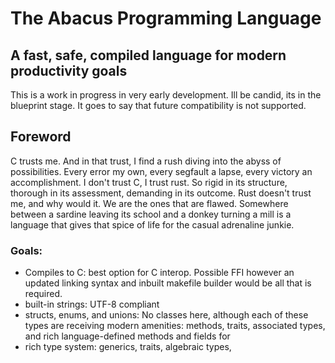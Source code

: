 # The Abacus Programming Language

A fast, safe, compiled language for modern productivity goals
---
This is a work in progress in very early development. Ill be candid, its in the blueprint stage. It goes to say that future compatibility is not supported.

## Foreword
C trusts me. And in that trust, I find a rush diving into the abyss of possibilities. Every error my own, every segfault a lapse, every victory an accomplishment. I don't trust C, I trust rust. So rigid in its structure, thorough in its assessment, demanding in its outcome. Rust doesn't trust me, and why would it. We are the ones that are flawed. Somewhere between a sardine leaving its school and a donkey turning a mill is a language that gives that spice of life for the casual adrenaline junkie.

### Goals:
* Compiles to C: best option for C interop. Possible FFI however an updated linking syntax and inbuilt makefile builder would be all that is required.
* built-in strings: UTF-8 compliant
* structs, enums, and unions: No classes here, although each of these types are receiving modern amenities: methods, traits, associated types, and rich language-defined methods and fields for
* rich type system: generics, traits, algebraic types, 
